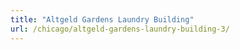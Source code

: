 ```yaml
---
title: "Altgeld Gardens Laundry Building"
url: /chicago/altgeld-gardens-laundry-building-3/
---
```

